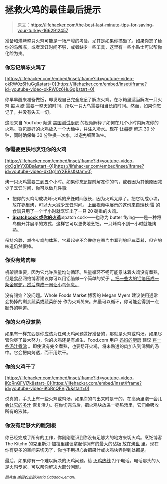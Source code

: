 # 拯救火鸡的最佳最后提示

> 原文：<https://lifehacker.com/the-best-last-minute-tips-for-saving-your-turkey-1662912457>

准备和烘烤整只火鸡可能是一场严峻的考验，尤其是如果你搞砸了。如果你忘了给你的鸟解冻，或者烹饪时间不够，或者缺少一些工具，这里有一些小贴士可以帮你化险为夷。



### 你忘记解冻火鸡了

 [https://lifehacker.com/embed/inset/iframe?id=youtube-video-okRW0z6HuGg&start=0](https://lifehacker.com/embed/inset/iframe?id=youtube-video-okRW0z6HuGg&start=0) 

你早早醒来准备做饭，却发现自己完全忘记了解冻火鸡。在冰箱里适当解冻一只火鸡 [每 4 磅](https://lifehacker.com/the-right-way-to-thaw-a-turkey-before-thanksgiving-1659678153) 需要一整天的时间，所以一只大鸟需要相当长的时间。然而，如果你忘记了，并没有失去一切。

这段来自 YouTube 频道 [美国测试厨房](https://www.youtube.com/channel/UCxAS_aK7sS2x_bqnlJHDSHw) 的视频解释了如何在几个小时内解冻你的火鸡。将包裹好的火鸡放入一个大桶中，并注入冷水。现在 [让每磅](https://lifehacker.com/your-last-minute-guide-to-thawing-a-turkey-5696560) 解冻 30 分钟，同时确保每 30 分钟换一次水，以避免细菌滋生。

### 你需要更快地烹饪你的火鸡

 [https://lifehacker.com/embed/inset/iframe?id=youtube-video-dxOg1nYXBBs&start=0](https://lifehacker.com/embed/inset/iframe?id=youtube-video-dxOg1nYXBBs&start=0) 

烤一只火鸡需要三到五个小时。如果你忘记提前解冻你的鸟，或者因为其他原因减少了烹饪时间，你可以做几件事:

*   把你的火鸡切成块烤:火鸡的烹饪时间很长，因为火鸡太厚了。把它切成小块，放在锅里烤，可以大大减少烹饪时间。 [上面视频中展示的这份来自瑞秋·雷](http://www.rachaelray.com/recipes/turkey-in-eight-pieces) 的食谱只用了一个半小时就烹饪出了一只 20 磅重的火鸡。
*   [**Spatchcock 或你的火鸡**](http://lifehacker.com/spatchcock-your-turkey-and-save-hours-this-thanksgiving-5959207):spatch cock——也称为 butter flying——是一种将鸟劈开并展平的方式，这样它可以更快地烹饪。一只烤鸡不到一小时就能烤熟。

保持冷静，减少火鸡的体积。它看起来不会像你在图片中看到的经典菜肴，但它的味道仍然很棒。

### 你没有烤肉架

机架很重要，因为它允许热量均匀循环。热量循环不畅可能意味着火鸡没有煮熟，但是食品网络博客建议你可以用铝箔做一个简单的架子 [。把一些大的铝箔压成一条金属蛇，然后卷成一圈让小鸟休息。](http://www.foodnetwork.com/thanksgiving/thanksgiving-how-tos/sanity-saving-thanksgiving-tips-tricks-and-hacks.html)

没有锡箔？没问题。Whole Foods Market 博客的 Megan Myers 建议使用通常会扔掉的剩余蔬菜或蔬菜部分 作为火鸡的床。热量可以循环，你可能会得到一点额外的味道。

### 你的火鸡没煮熟

如果有一样东西是你应该为任何火鸡问题做好准备的，那就是火鸡或鸡汤。如果尽管你尽了最大努力，你的火鸡还是有点生，Food.com 用户 [妈妈的厨房](http://share.food.com/community/Mamas-Kitchen-Hope/style.esi?member_id=209747) 建议 [将一些汤汁煮沸](http://www.food.com/recipe/turkey-911-tips-and-tricks-for-holiday-disasters-400106) 。即使没有完全煮熟，也要切开火鸡，将未熟透的肉加入到沸腾的汤中。它会把肉烤透，而不用烘干。

### 你的火鸡干了

 [https://lifehacker.com/embed/inset/iframe?id=youtube-video-iKoRnQFVj7k&start=0](https://lifehacker.com/embed/inset/iframe?id=youtube-video-iKoRnQFVj7k&start=0) 

说真的，手头上有一些火鸡或鸡汤。如果你的鸟出来时是干的，在高汤里泡一会儿 [会让它的多汁](https://lifehacker.com/dip-your-dried-out-turkey-in-warm-chicken-stock-before-5862150) 恢复活力。在你切完鸟后，把火鸡块放进一锅热汤里，它们会吸收所有的液体。

### 你没有足够大的雕刻板

你已经完成了所有的工作，你刚刚意识到你没有足够大的地方来切火鸡。烹饪博客 The Kitchn 的克里斯汀·加拉里建议拿起你拥有的最大的砧板 [放在烤盘](http://www.thekitchn.com/heres-an-easy-carving-board-hack-tips-from-the-kitchn-213028) 里。现在你有更多的空间来切肉了，你也不用担心会把果汁或火鸡块弄得到处都是。

最后，如果你有一个难以解决的火鸡问题，给 [火鸡热线](http://www.butterball.com/turkey-talk-line) 打个电话。电话那头的人是火鸡专家，可以帮你解决大部分问题。

<small>*照片由*</small> [<small>*美国农业部*</small>](https://www.flickr.com/photos/usdagov/7008317739)<small></small>*[<small>*Gloria Cabada-Leman*</small>](https://www.flickr.com/photos/67238971@N04/7198976622)<small>*。*</small>*